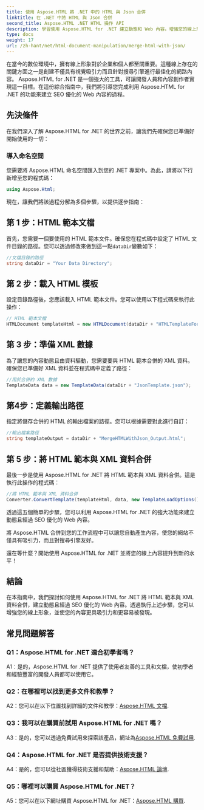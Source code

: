 ```yaml
---
title: 使用 Aspose.HTML 將 .NET 中的 HTML 與 Json 合併
linktitle: 在 .NET 中將 HTML 與 Json 合併
second_title: Aspose.HTML .NET HTML 操作 API
description: 學習使用 Aspose.HTML for .NET 建立動態和 Web 內容。增強您的線上形象並吸引您的受眾。
type: docs
weight: 17
url: /zh-hant/net/html-document-manipulation/merge-html-with-json/
---
```


在當今的數位環境中，擁有線上形象對於企業和個人都至關重要。這種線上存在的關鍵方面之一是創建不僅具有視覺吸引力而且針對搜尋引擎進行最佳化的網路內容。 Aspose.HTML for .NET 是一個強大的工具，可讓開發人員和內容創作者實現這一目標。在這份綜合指南中，我們將引導您完成利用 Aspose.HTML for .NET 的功能來建立 SEO 優化的 Web 內容的過程。 

## 先決條件

在我們深入了解 Aspose.HTML for .NET 的世界之前，讓我們先確保您已準備好開始使用的一切：

### 導入命名空間

您需要將 Aspose.HTML 命名空間匯入到您的 .NET 專案中。為此，請將以下行新增至您的程式碼：

```csharp
using Aspose.Html;
```

現在，讓我們將該過程分解為多個步驟，以提供逐步指南：

## 第 1 步：HTML 範本文檔

首先，您需要一個要使用的 HTML 範本文件。確保您在程式碼中設定了 HTML 文件目錄的路徑。您可以透過修改來做到這一點`dataDir`變數如下：

```csharp
//文檔目錄的路徑
string dataDir = "Your Data Directory";
```

## 第 2 步：載入 HTML 模板

設定目錄路徑後，您應該載入 HTML 範本文件。您可以使用以下程式碼來執行此操作：

```csharp
// HTML 範本文檔
HTMLDocument templateHtml = new HTMLDocument(dataDir + "HTMLTemplateForJson.html");
```

## 第 3 步：準備 XML 數據

為了讓您的內容動態且由資料驅動，您需要要與 HTML 範本合併的 XML 資料。確保您已準備好 XML 資料並在程式碼中定義了路徑：

```csharp
//用於合併的 XML 數據
TemplateData data = new TemplateData(dataDir + "JsonTemplate.json");
```

## 第4步：定義輸出路徑

指定將儲存合併的 HTML 的輸出檔案的路徑。您可以根據需要對此進行自訂：

```csharp
//輸出檔案路徑
string templateOutput = dataDir + "MergeHTMLWithJson_Output.html";
```

## 第 5 步：將 HTML 範本與 XML 資料合併

最後一步是使用 Aspose.HTML for .NET 將 HTML 範本與 XML 資料合併。這是執行此操作的程式碼：

```csharp
//將 HTML 範本與 XML 資料合併
Converter.ConvertTemplate(templateHtml, data, new TemplateLoadOptions(), templateOutput);
```

透過這五個簡單的步驟，您可以利用 Aspose.HTML for .NET 的強大功能來建立動態且經過 SEO 優化的 Web 內容。 

將 Aspose.HTML 合併到您的工作流程中可以讓您自動產生內容，使您的網站不僅具有吸引力，而且對搜尋引擎友好。 

還在等什麼？開始使用 Aspose.HTML for .NET 並將您的線上內容提升到新的水平！

## 結論

在本指南中，我們探討如何使用 Aspose.HTML for .NET 將 HTML 範本與 XML 資料合併，建立動態且經過 SEO 優化的 Web 內容。透過執行上述步驟，您可以增強您的線上形象，並使您的內容更具吸引力和更容易被發現。

## 常見問題解答

### Q1：Aspose.HTML for .NET 適合初學者嗎？

A1：是的，Aspose.HTML for .NET 提供了使用者友善的工具和文檔，使初學者和經驗豐富的開發人員都可以使用它。

### Q2：在哪裡可以找到更多文件和教學？

 A2：您可以在以下位置找到詳細的文件和教學：[Aspose.HTML 文檔](https://reference.aspose.com/html/net/).

### Q3：我可以在購買前試用 Aspose.HTML for .NET 嗎？

 A3：是的，您可以透過免費試用來探索該產品，網址為[Aspose.HTML 免費試用](https://releases.aspose.com/).

### Q4：Aspose.HTML for .NET 是否提供技術支援？

 A4：是的，您可以從社區獲得技術支援和幫助：[Aspose.HTML 論壇](https://forum.aspose.com/).

### Q5：哪裡可以購買 Aspose.HTML for .NET？

 A5：您可以在以下網址購買 Aspose.HTML for .NET：[Aspose.HTML 購買](https://purchase.aspose.com/buy).
